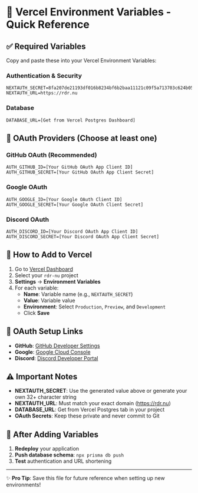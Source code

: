 # 🔧 Vercel Environment Variables - Quick Reference

## ✅ Required Variables

Copy and paste these into your Vercel Environment Variables:

### Authentication & Security
```
NEXTAUTH_SECRET=8fa207de21193df016b8234bf6b2baa11121c09f5a713703c624b050cd33aff9
NEXTAUTH_URL=https://rdr.nu
```

### Database
```
DATABASE_URL=[Get from Vercel Postgres Dashboard]
```

## 🔐 OAuth Providers (Choose at least one)

### GitHub OAuth (Recommended)
```
AUTH_GITHUB_ID=[Your GitHub OAuth App Client ID]
AUTH_GITHUB_SECRET=[Your GitHub OAuth App Client Secret]
```

### Google OAuth
```
AUTH_GOOGLE_ID=[Your Google OAuth Client ID]
AUTH_GOOGLE_SECRET=[Your Google OAuth Client Secret]
```

### Discord OAuth
```
AUTH_DISCORD_ID=[Your Discord OAuth App Client ID]
AUTH_DISCORD_SECRET=[Your Discord OAuth App Client Secret]
```

## 📍 How to Add to Vercel

1. Go to [Vercel Dashboard](https://vercel.com/dashboard)
2. Select your `rdr-nu` project
3. **Settings** → **Environment Variables**
4. For each variable:
   - **Name**: Variable name (e.g., `NEXTAUTH_SECRET`)
   - **Value**: Variable value
   - **Environment**: Select `Production`, `Preview`, and `Development`
   - Click **Save**

## 🔗 OAuth Setup Links

- **GitHub**: [GitHub Developer Settings](https://github.com/settings/developers)
- **Google**: [Google Cloud Console](https://console.cloud.google.com/)
- **Discord**: [Discord Developer Portal](https://discord.com/developers/applications)

## ⚠️ Important Notes

- **NEXTAUTH_SECRET**: Use the generated value above or generate your own 32+ character string
- **NEXTAUTH_URL**: Must match your exact domain (https://rdr.nu)
- **DATABASE_URL**: Get from Vercel Postgres tab in your project
- **OAuth Secrets**: Keep these private and never commit to Git

## 🚀 After Adding Variables

1. **Redeploy** your application
2. **Push database schema**: `npx prisma db push`
3. **Test** authentication and URL shortening

---

✨ **Pro Tip**: Save this file for future reference when setting up new environments!
